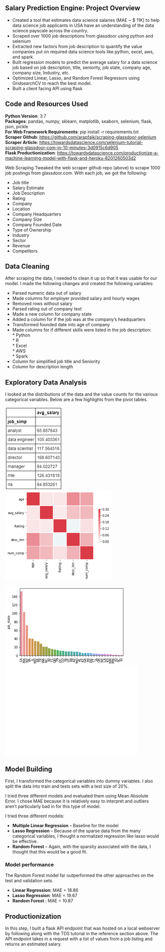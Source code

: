 ## Salary Prediction Engine: Project Overview

* Created a tool that estimates data science salaries (MAE ~ $ 11K) to help data science job applicants in USA have an understanding of the data science payscale across the country.
* Scraped over 1000 job descriptions from glassdoor using python and selenium
* Extracted new factors from job description to quantify the value companies put on required data science tools like python, excel, aws, and spark. 
* Built regression models to predict the average salary for a data science job based on job description, title, seniority, job state, company age, company size, Industry, etc.
* Optimized Linear, Lasso, and Random Forest Regressors using GridsearchCV to reach the best model.
* Built a client facing API using flask

## Code and Resources Used

**Python Version**: 3.7<br/>
**Packages**: pandas, numpy, sklearn, matplotlib, seaborn, selenium, flask, json, pickle<br/>
**For Web Framework Requirements**: pip install -r requirements.txt<br/>
**Scraper Github**: https://github.com/arapfaik/scraping-glassdoor-selenium<br/>
**Scraper Article**: https://towardsdatascience.com/selenium-tutorial-scraping-glassdoor-com-in-10-minutes-3d0915c6d905<br/>
**Flask Productionization**: https://towardsdatascience.com/productionize-a-machine-learning-model-with-flask-and-heroku-8201260503d2<br/>

Web Scraping
Tweaked the web scraper github repo (above) to scrape 1000 job postings from glassdoor.com. With each job, we got the following:

* Job title<br/>
* Salary Estimate<br/>
* Job Description<br/>
* Rating<br/>
* Company<br/>
* Location<br/>
* Company Headquarters<br/>
* Company Size<br/>
* Company Founded Date<br/>
* Type of Ownership<br/>
* Industry<br/>
* Sector<br/>
* Revenue<br/>
* Competitors<br/>

## Data Cleaning<br/>

After scraping the data, I needed to clean it up so that it was usable for our model. I made the following changes and created the following variables:<br/>

* Parsed numeric data out of salary<br/>
* Made columns for employer provided salary and hourly wages<br/>
* Removed rows without salary<br/>
* Parsed rating out of company text<br/>
* Made a new column for company state<br/>
* Added a column for if the job was at the company’s headquarters<br/>
* Transformed founded date into age of company<br/>
* Made columns for if different skills were listed in the job description:<br/>
        * Python<br/>
        * R<br/>
        * Excel<br/>
        * AWS<br/>
        * Spark<br/>
* Column for simplified job title and Seniority<br/>
* Column for description length<br/>

## Exploratory Data Analysis

I looked at the distributions of the data and the value counts for the various categorical variables. Below are a few highlights from the pivot tables.<br/>

![alt text](https://github.com/Vignesh-Shenbagarajan/salary-prediction-engine/blob/master/salary_by_job_title.PNG) ![alt text](https://github.com/Vignesh-Shenbagarajan/salary-prediction-engine/blob/master/correlation_visual.png)

![alt text](https://github.com/Vignesh-Shenbagarajan/salary-prediction-engine/blob/master/positions_by_state.png) ![alt text](https://github.com/Vignesh-Shenbagarajan/salary-prediction-engine/blob/master/Sector.png)
## Model Building
First, I transformed the categorical variables into dummy variables. I also split the data into train and tests sets with a test size of 20%.

I tried three different models and evaluated them using Mean Absolute Error. I chose MAE because it is relatively easy to interpret and outliers aren’t particularly bad in for this type of model.

I tried three different models:

* **Multiple Linear Regression** – Baseline for the model<br/>
* **Lasso Regression** – Because of the sparse data from the many categorical variables, I thought a normalized regression like lasso would be effective.<br/>
* **Random Forest** – Again, with the sparsity associated with the data, I thought that this would be a good fit.<br/>

### Model performance
The Random Forest model far outperformed the other approaches on the test and validation sets.

* **Linear Regression**: MAE = 18.86
* **Lasso Regression**: MAE = 19.67
* **Random Forest** : MAE = 10.87

## Productionization

In this step, I built a flask API endpoint that was hosted on a local webserver by following along with the TDS tutorial in the reference section above. The API endpoint takes in a request with a list of values from a job listing and returns an estimated salary.
